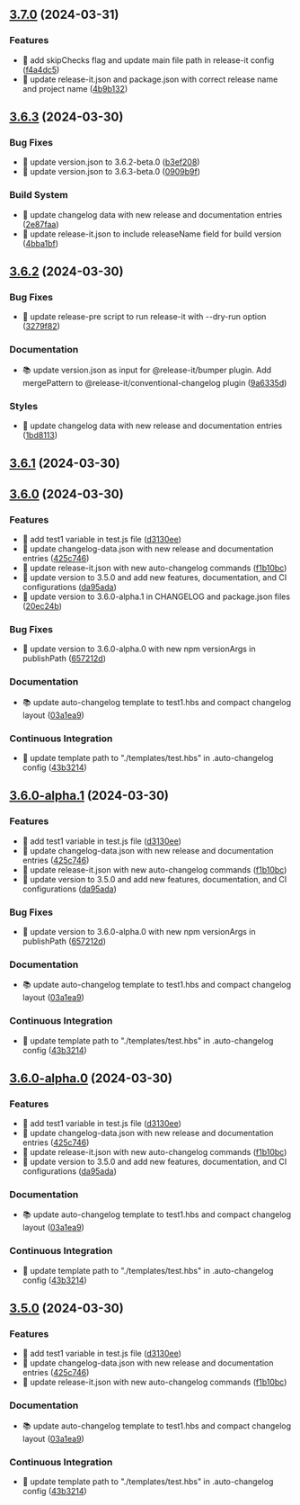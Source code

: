 

## [3.7.0](https://github.com/Ru1ers/release-it-test/compare/3.6.3...3.7.0) (2024-03-31)


### Features

* 🚀 add skipChecks flag and update main file path in release-it config ([f4a4dc5](https://github.com/Ru1ers/release-it-test/commit/f4a4dc5089088436cf326a15170542db081ba43f))
* 🚀 update release-it.json and package.json with correct release name and project name ([4b9b132](https://github.com/Ru1ers/release-it-test/commit/4b9b1325ad4883db390299759628043a41bcc7b5))

## [3.6.3](https://github.com/Ru1ers/release-it-test/compare/3.6.2...3.6.3) (2024-03-30)


### Bug Fixes

* 🧩 update version.json to 3.6.2-beta.0 ([b3ef208](https://github.com/Ru1ers/release-it-test/commit/b3ef208a6146c79ea59c69b14a7306a55153f3b4))
* 🧩 update version.json to 3.6.3-beta.0 ([0909b9f](https://github.com/Ru1ers/release-it-test/commit/0909b9f073f1d0f3b9d9d3f6118e9a391d3c3c8a))


### Build System

* 🔨 update changelog data with new release and documentation entries ([2e87faa](https://github.com/Ru1ers/release-it-test/commit/2e87faaaf8f2f07759cec1dcd48a164897640aed))
* 🔨 update release-it.json to include releaseName field for build version ([4bba1bf](https://github.com/Ru1ers/release-it-test/commit/4bba1bf07ff76ea251c306c3b2b2b2c240556305))

## [3.6.2](https://github.com/Ru1ers/release-it-test/compare/3.6.1...3.6.2) (2024-03-30)


### Bug Fixes

* 🧩 update release-pre script to run release-it with --dry-run option ([3279f82](https://github.com/Ru1ers/release-it-test/commit/3279f82333708e7a91a7aae349672edf07147fba))


### Documentation

* 📚 update version.json as input for @release-it/bumper plugin. Add mergePattern to @release-it/conventional-changelog plugin ([9a6335d](https://github.com/Ru1ers/release-it-test/commit/9a6335d0bfbc980d7eea2006fd5c4667a97aefbc))


### Styles

* 🎨 update changelog data with new release and documentation entries ([1bd8113](https://github.com/Ru1ers/release-it-test/commit/1bd811302aa9147b6f085031d94995aff2c7c0e8))

## [3.6.1](https://github.com/Ru1ers/release-it-test/compare/3.6.0...3.6.1) (2024-03-30)

## [3.6.0](https://github.com/Ru1ers/release-it-test/compare/3.4.0...3.6.0) (2024-03-30)


### Features

* 🚀 add test1 variable in test.js file ([d3130ee](https://github.com/Ru1ers/release-it-test/commit/d3130eeb0b41ffbdfeeee01b6daae3b0d964b18d))
* 🚀 update changelog-data.json with new release and documentation entries ([425c746](https://github.com/Ru1ers/release-it-test/commit/425c746b7f9dae46c0a861dd1d6fb95c2753b1e4))
* 🚀 update release-it.json with new auto-changelog commands ([f1b10bc](https://github.com/Ru1ers/release-it-test/commit/f1b10bcb41fc4480e2649ac7352f4f95c6ce6918))
* 🚀 update version to 3.5.0 and add new features, documentation, and CI configurations ([da95ada](https://github.com/Ru1ers/release-it-test/commit/da95ada6f551871fd9db0bbcab80fd462979f97e))
* 🚀 update version to 3.6.0-alpha.1 in CHANGELOG and package.json files ([20ec24b](https://github.com/Ru1ers/release-it-test/commit/20ec24bb8fb0089da54922bd09affed150f1bf06))


### Bug Fixes

* 🧩 update version to 3.6.0-alpha.0 with new npm versionArgs in publishPath ([657212d](https://github.com/Ru1ers/release-it-test/commit/657212d36b528cbb29f6b41075e055fbbaadc6a4))


### Documentation

* 📚 update auto-changelog template to test1.hbs and compact changelog layout ([03a1ea9](https://github.com/Ru1ers/release-it-test/commit/03a1ea99deec91259ca9ab868af62063bbbfc01c))


### Continuous Integration

* 🎡 update template path to "./templates/test.hbs" in .auto-changelog config ([43b3214](https://github.com/Ru1ers/release-it-test/commit/43b321441fa77980d4185f1900cc3e1dd806f594))

## [3.6.0-alpha.1](https://github.com/Ru1ers/release-it-test/compare/3.4.0...3.6.0-alpha.1) (2024-03-30)


### Features

* 🚀 add test1 variable in test.js file ([d3130ee](https://github.com/Ru1ers/release-it-test/commit/d3130eeb0b41ffbdfeeee01b6daae3b0d964b18d))
* 🚀 update changelog-data.json with new release and documentation entries ([425c746](https://github.com/Ru1ers/release-it-test/commit/425c746b7f9dae46c0a861dd1d6fb95c2753b1e4))
* 🚀 update release-it.json with new auto-changelog commands ([f1b10bc](https://github.com/Ru1ers/release-it-test/commit/f1b10bcb41fc4480e2649ac7352f4f95c6ce6918))
* 🚀 update version to 3.5.0 and add new features, documentation, and CI configurations ([da95ada](https://github.com/Ru1ers/release-it-test/commit/da95ada6f551871fd9db0bbcab80fd462979f97e))


### Bug Fixes

* 🧩 update version to 3.6.0-alpha.0 with new npm versionArgs in publishPath ([657212d](https://github.com/Ru1ers/release-it-test/commit/657212d36b528cbb29f6b41075e055fbbaadc6a4))


### Documentation

* 📚 update auto-changelog template to test1.hbs and compact changelog layout ([03a1ea9](https://github.com/Ru1ers/release-it-test/commit/03a1ea99deec91259ca9ab868af62063bbbfc01c))


### Continuous Integration

* 🎡 update template path to "./templates/test.hbs" in .auto-changelog config ([43b3214](https://github.com/Ru1ers/release-it-test/commit/43b321441fa77980d4185f1900cc3e1dd806f594))

## [3.6.0-alpha.0](https://github.com/Ru1ers/release-it-test/compare/3.4.0...3.6.0-alpha.0) (2024-03-30)


### Features

* 🚀 add test1 variable in test.js file ([d3130ee](https://github.com/Ru1ers/release-it-test/commit/d3130eeb0b41ffbdfeeee01b6daae3b0d964b18d))
* 🚀 update changelog-data.json with new release and documentation entries ([425c746](https://github.com/Ru1ers/release-it-test/commit/425c746b7f9dae46c0a861dd1d6fb95c2753b1e4))
* 🚀 update release-it.json with new auto-changelog commands ([f1b10bc](https://github.com/Ru1ers/release-it-test/commit/f1b10bcb41fc4480e2649ac7352f4f95c6ce6918))
* 🚀 update version to 3.5.0 and add new features, documentation, and CI configurations ([da95ada](https://github.com/Ru1ers/release-it-test/commit/da95ada6f551871fd9db0bbcab80fd462979f97e))


### Documentation

* 📚 update auto-changelog template to test1.hbs and compact changelog layout ([03a1ea9](https://github.com/Ru1ers/release-it-test/commit/03a1ea99deec91259ca9ab868af62063bbbfc01c))


### Continuous Integration

* 🎡 update template path to "./templates/test.hbs" in .auto-changelog config ([43b3214](https://github.com/Ru1ers/release-it-test/commit/43b321441fa77980d4185f1900cc3e1dd806f594))

## [3.5.0](https://github.com/Ru1ers/release-it-test/compare/3.4.0...3.5.0) (2024-03-30)


### Features

* 🚀 add test1 variable in test.js file ([d3130ee](https://github.com/Ru1ers/release-it-test/commit/d3130eeb0b41ffbdfeeee01b6daae3b0d964b18d))
* 🚀 update changelog-data.json with new release and documentation entries ([425c746](https://github.com/Ru1ers/release-it-test/commit/425c746b7f9dae46c0a861dd1d6fb95c2753b1e4))
* 🚀 update release-it.json with new auto-changelog commands ([f1b10bc](https://github.com/Ru1ers/release-it-test/commit/f1b10bcb41fc4480e2649ac7352f4f95c6ce6918))


### Documentation

* 📚 update auto-changelog template to test1.hbs and compact changelog layout ([03a1ea9](https://github.com/Ru1ers/release-it-test/commit/03a1ea99deec91259ca9ab868af62063bbbfc01c))


### Continuous Integration

* 🎡 update template path to "./templates/test.hbs" in .auto-changelog config ([43b3214](https://github.com/Ru1ers/release-it-test/commit/43b321441fa77980d4185f1900cc3e1dd806f594))

<!-- 此文件只用于github的release日志，内容为自动生成 -->

